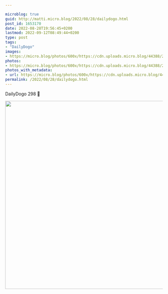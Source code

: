 ```yaml
---

microblog: true
guid: http://matti.micro.blog/2022/08/28/dailydogo.html
post_id: 1653170
date: 2022-08-28T19:56:45+0200
lastmod: 2022-09-12T08:49:44+0200
type: post
tags:
- "DailyDogo"
images:
- https://micro.blog/photos/600x/https://cdn.uploads.micro.blog/44388/2022/8d0e8f0c7c.jpg
photos:
- https://micro.blog/photos/600x/https://cdn.uploads.micro.blog/44388/2022/8d0e8f0c7c.jpg
photos_with_metadata:
- url: https://micro.blog/photos/600x/https://cdn.uploads.micro.blog/44388/2022/8d0e8f0c7c.jpg
permalink: /2022/08/28/dailydogo.html
---
```

DailyDogo 298 🐶

<img src="/media/uploads/2022/8d0e8f0c7c.jpg" width="600" height="600" alt="" />

